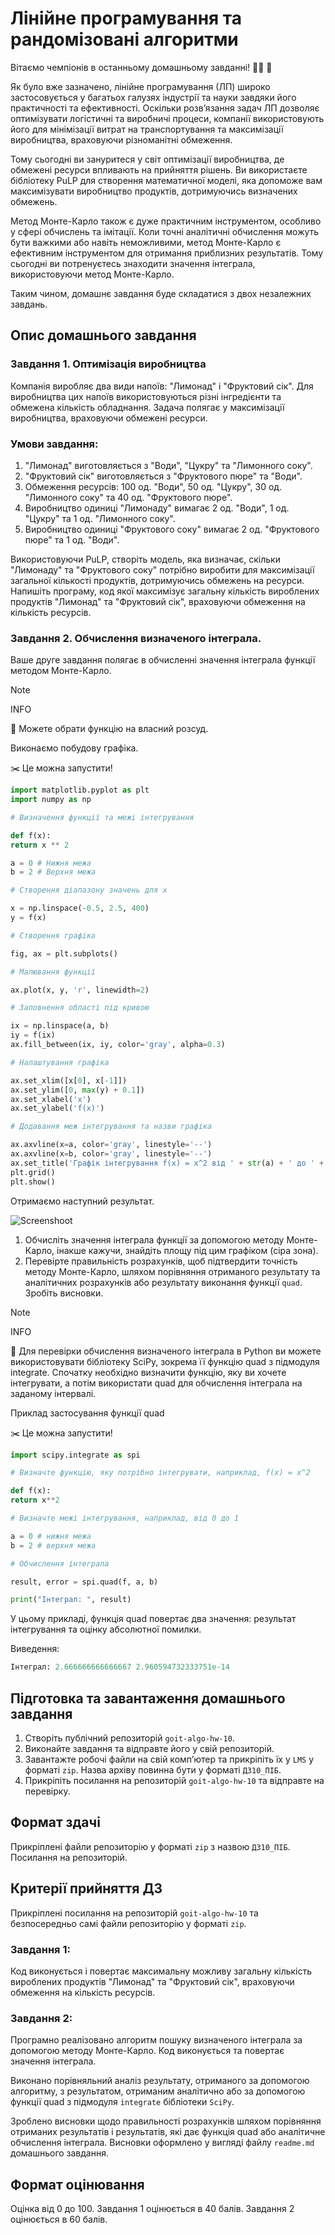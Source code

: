# Лінійне програмування та рандомізовані алгоритми

Вітаємо чемпіонів в останньому домашньому завданні! 💪🏼 🎉

Як було вже зазначено, лінійне програмування (ЛП) широко застосовується у багатьох галузях індустрії та науки завдяки його практичності та ефективності. Оскільки розв’язання задач ЛП дозволяє оптимізувати логістичні та виробничі процеси, компанії використовують його для мінімізації витрат на транспортування та максимізації виробництва, враховуючи різноманітні обмеження.

Тому сьогодні ви зануритеся у світ оптимізації виробництва, де обмежені ресурси впливають на прийняття рішень. Ви використаєте бібліотеку PuLP для створення математичної моделі, яка допоможе вам максимізувати виробництво продуктів, дотримуючись визначених обмежень.

Метод Монте-Карло також є дуже практичним інструментом, особливо у сфері обчислень та імітації. Коли точні аналітичні обчислення можуть бути важкими або навіть неможливими, метод Монте-Карло є ефективним інструментом для отримання приблизних результатів. Тому сьогодні ви потренуєтесь знаходити значення інтеграла, використовуючи метод Монте-Карло.

Таким чином, домашнє завдання буде складатися з двох незалежних завдань.

## Опис домашнього завдання

### Завдання 1. Оптимізація виробництва

Компанія виробляє два види напоїв: "Лимонад" і "Фруктовий сік". Для виробництва цих напоїв використовуються різні інгредієнти та обмежена кількість обладнання. Задача полягає у максимізації виробництва, враховуючи обмежені ресурси.

### Умови завдання:

1. "Лимонад" виготовляється з "Води", "Цукру" та "Лимонного соку".
2. "Фруктовий сік" виготовляється з "Фруктового пюре" та "Води".
3. Обмеження ресурсів: 100 од. "Води", 50 од. "Цукру", 30 од. "Лимонного соку" та 40 од. "Фруктового пюре".
4. Виробництво одиниці "Лимонаду" вимагає 2 од. "Води", 1 од. "Цукру" та 1 од. "Лимонного соку".
5. Виробництво одиниці "Фруктового соку" вимагає 2 од. "Фруктового пюре" та 1 од. "Води".

Використовуючи PuLP, створіть модель, яка визначає, скільки "Лимонаду" та "Фруктового соку" потрібно виробити для максимізації загальної кількості продуктів, дотримуючись обмежень на ресурси. Напишіть програму, код якої максимізує загальну кількість вироблених продуктів "Лимонад" та "Фруктовий сік", враховуючи обмеження на кількість ресурсів.

### Завдання 2. Обчислення визначеного інтеграла.

Ваше друге завдання полягає в обчисленні значення інтеграла функції методом Монте-Карло.

> [!NOTE]
> INFO
>
> 📖 Можете обрати функцію на власний розсуд.

Виконаємо побудову графіка.

✂️ Це можна запустити!

```python
import matplotlib.pyplot as plt
import numpy as np

# Визначення функції та межі інтегрування

def f(x):
return x ** 2

a = 0 # Нижня межа
b = 2 # Верхня межа

# Створення діапазону значень для x

x = np.linspace(-0.5, 2.5, 400)
y = f(x)

# Створення графіка

fig, ax = plt.subplots()

# Малювання функції

ax.plot(x, y, 'r', linewidth=2)

# Заповнення області під кривою

ix = np.linspace(a, b)
iy = f(ix)
ax.fill_between(ix, iy, color='gray', alpha=0.3)

# Налаштування графіка

ax.set_xlim([x[0], x[-1]])
ax.set_ylim([0, max(y) + 0.1])
ax.set_xlabel('x')
ax.set_ylabel('f(x)')

# Додавання меж інтегрування та назви графіка

ax.axvline(x=a, color='gray', linestyle='--')
ax.axvline(x=b, color='gray', linestyle='--')
ax.set_title('Графік інтегрування f(x) = x^2 від ' + str(a) + ' до ' + str(b))
plt.grid()
plt.show()
```

Отримаємо наступний результат.

![Screenshoot](./image.png)

1. Обчисліть значення інтеграла функції за допомогою методу Монте-Карло, інакше кажучи, знайдіть площу під цим графіком (сіра зона).
2. Перевірте правильність розрахунків, щоб підтвердити точність методу Монте-Карло, шляхом порівняння отриманого результату та аналітичних розрахунків або результату виконання функції `quad`. Зробіть висновки.

> [!NOTE]
> INFO
>
> 📖 Для перевірки обчислення визначеного інтеграла в Python ви можете використовувати бібліотеку SciPy, зокрема її функцію quad з підмодуля integrate. Спочатку необхідно визначити функцію, яку ви хочете інтегрувати, а потім використати quad для обчислення інтеграла на заданому інтервалі.

Приклад застосування функції quad

✂️ Це можна запустити!

```python
import scipy.integrate as spi

# Визначте функцію, яку потрібно інтегрувати, наприклад, f(x) = x^2

def f(x):
return x**2

# Визначте межі інтегрування, наприклад, від 0 до 1

a = 0 # нижня межа
b = 2 # верхня межа

# Обчислення інтеграла

result, error = spi.quad(f, a, b)

print("Інтеграл: ", result)
```

У цьому прикладі, функція quad повертає два значення: результат інтегрування та оцінку абсолютної помилки.

Виведення:

```python
Інтеграл: 2.666666666666667 2.960594732333751e-14
```

## Підготовка та завантаження домашнього завдання

1. Створіть публічний репозиторій `goit-algo-hw-10`.
2. Виконайте завдання та відправте його у свій репозиторій.
3. Завантажте робочі файли на свій комп’ютер та прикріпіть їх у `LMS` у форматі `zip`. Назва архіву повинна бути у форматі `ДЗ10_ПІБ`.
4. Прикріпіть посилання на репозиторій `goit-algo-hw-10` та відправте на перевірку.

## Формат здачі

Прикріплені файли репозиторію у форматі `zip` з назвою `ДЗ10_ПІБ`.
Посилання на репозиторій.

## Критерії прийняття ДЗ

Прикріплені посилання на репозиторій `goit-algo-hw-10` та безпосередньо самі файли репозиторію у форматі `zip`.

### Завдання 1:

Код виконується і повертає максимальну можливу загальну кількість вироблених продуктів "Лимонад" та "Фруктовий сік", враховуючи обмеження на кількість ресурсів.

### Завдання 2:

Програмно реалізовано алгоритм пошуку визначеного інтеграла за допомогою методу Монте-Карло. Код виконується та повертає значення інтеграла.

Виконано порівняльний аналіз результату, отриманого за допомогою алгоритму, з результатом, отриманим аналітично або за допомогою функції quad з підмодуля `integrate` бібліотеки `SciPy`.

Зроблено висновки щодо правильності розрахунків шляхом порівняння отриманих результатів і результатів, які дає функція quad або аналітичне обчислення інтеграла. Висновки оформлено у вигляді файлу `readme.md` домашнього завдання.

## Формат оцінювання

Оцінка від 0 до 100.
Завдання 1 оцінюється в 40 балів.
Завдання 2 оцінюється в 60 балів.